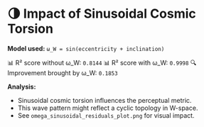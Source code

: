 # 🌗 Impact of Sinusoidal Cosmic Torsion

**Model used:**
`ω_W = sin(eccentricity + inclination)`

📊 R² score without ω_W: `0.8144`
📊 R² score with ω_W: `0.9998`
🔍 Improvement brought by ω_W: `0.1853`

**Analysis:**
- Sinusoidal cosmic torsion influences the perceptual metric.
- This wave pattern might reflect a cyclic topology in W-space.
- See `omega_sinusoidal_residuals_plot.png` for visual impact.
